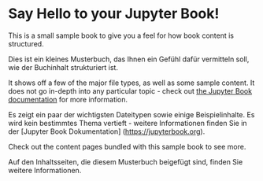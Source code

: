 # Say Hello to your Jupyter Book!

This is a small sample book to give you a feel for how book content is
structured.

Dies ist ein kleines Musterbuch, das Ihnen ein Gefühl dafür vermitteln soll, wie der Buchinhalt
strukturiert ist.

It shows off a few of the major file types, as well as some sample content.
It does not go in-depth into any particular topic - check out [the Jupyter Book documentation](https://jupyterbook.org) for more information.

Es zeigt ein paar der wichtigsten Dateitypen sowie einige Beispielinhalte.
Es wird kein bestimmtes Thema vertieft - weitere Informationen finden Sie in der [Jupyter Book Dokumentation] (https://jupyterbook.org).

Check out the content pages bundled with this sample book to see more.

Auf den Inhaltsseiten, die diesem Musterbuch beigefügt sind, finden Sie weitere Informationen.

```{tableofcontents}
```
